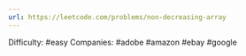 ```yaml
---
url: https://leetcode.com/problems/non-decreasing-array
---
```


Difficulty: #easy
Companies: #adobe #amazon #ebay #google